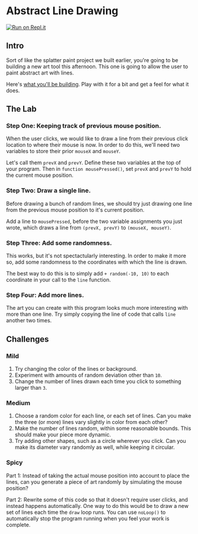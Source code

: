 # Abstract Line Drawing

[![Run on Repl.it](https://repl.it/badge/github/upperlinecode/abstract-line-drawing-javascript)](https://repl.it/github/upperlinecode/abstract-line-drawing-javascript)

## Intro

Sort of like the splatter paint project we built earlier, you're going to be building a new art tool this afternoon. This one is going to allow the user to paint abstract art with lines.

Here's <a href="https://jolson-examples.glitch.me/scratch-drawing.html" target="_blank_">what you'll be building</a>. Play with it for a bit and get a feel for what it does.

## The Lab

### Step One: Keeping track of previous mouse position.

When the user clicks, we would like to draw a line from their previous click location to where their mouse is now. In order to do this, we'll need two variables to store their prior `mouseX` and `mouseY`.

Let's call them `prevX` and `prevY`. Define these two variables at the top of your program. Then in `function mousePressed()`, set `prevX` and `prevY` to hold the current mouse position.

### Step Two: Draw a single line.

Before drawing a bunch of random lines, we should try just drawing one line from the previous mouse position to it's current position.

Add a line to `mousePressed`, before the two variable assignments you just wrote, which draws a line from `(prevX, prevY)` to `(mouseX, mouseY)`.

### Step Three: Add some randomness.

This works, but it's not spectactularly interesting. In order to make it more so, add some randomness to the coordinates with which the line is drawn.

The best way to do this is to simply add `+ random(-10, 10)` to each coordinate in your call to the `line` function.

### Step Four: Add more lines.

The art you can create with this program looks much more interesting with more than one line. Try simply copying the line of code that calls `line` another two times.

## Challenges

### Mild
1. Try changing the color of the lines or background.
2. Experiment with amounts of random deviation other than `10`.
3. Change the number of lines drawn each time you click to something larger than `3`.

### Medium
1. Choose a random color for each line, or each set of lines. Can you make the three (or more) lines vary slightly in color from each other?
2. Make the number of lines random, within some reasonable bounds. This should make your piece more dynamic.
3. Try adding other shapes, such as a circle wherever you click. Can you make its diameter vary randomly as well, while keeping it circular.

### Spicy
Part 1:
Instead of taking the actual mouse position into account to place the lines, can you generate a piece of art randomly by simulating the mouse position?

Part 2:
Rewrite some of this code so that it doesn't require user clicks, and instead happens automatically. One way to do this would be to draw a new set of lines each time the `draw` loop runs. You can use `noLoop()` to automatically stop the program running when you feel your work is complete.
